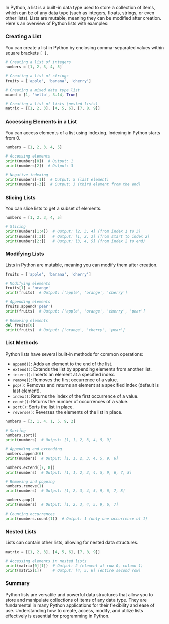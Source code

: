 In Python, a list is a built-in data type used to store a collection of items, which can be of any data type (such as integers, floats, strings, or even other lists). Lists are mutable, meaning they can be modified after creation. Here's an overview of Python lists with examples:

### Creating a List

You can create a list in Python by enclosing comma-separated values within square brackets `[ ]`.

```python
# Creating a list of integers
numbers = [1, 2, 3, 4, 5]

# Creating a list of strings
fruits = ['apple', 'banana', 'cherry']

# Creating a mixed data type list
mixed = [1, 'hello', 3.14, True]

# Creating a list of lists (nested lists)
matrix = [[1, 2, 3], [4, 5, 6], [7, 8, 9]]
```

### Accessing Elements in a List

You can access elements of a list using indexing. Indexing in Python starts from 0.

```python
numbers = [1, 2, 3, 4, 5]

# Accessing elements
print(numbers[0])  # Output: 1
print(numbers[2])  # Output: 3

# Negative indexing
print(numbers[-1])  # Output: 5 (last element)
print(numbers[-3])  # Output: 3 (third element from the end)
```

### Slicing Lists

You can slice lists to get a subset of elements.

```python
numbers = [1, 2, 3, 4, 5]

# Slicing
print(numbers[1:4])  # Output: [2, 3, 4] (from index 1 to 3)
print(numbers[:3])   # Output: [1, 2, 3] (from start to index 2)
print(numbers[2:])   # Output: [3, 4, 5] (from index 2 to end)
```

### Modifying Lists

Lists in Python are mutable, meaning you can modify them after creation.

```python
fruits = ['apple', 'banana', 'cherry']

# Modifying elements
fruits[1] = 'orange'
print(fruits)  # Output: ['apple', 'orange', 'cherry']

# Appending elements
fruits.append('pear')
print(fruits)  # Output: ['apple', 'orange', 'cherry', 'pear']

# Removing elements
del fruits[0]
print(fruits)  # Output: ['orange', 'cherry', 'pear']
```

### List Methods

Python lists have several built-in methods for common operations:

- `append()`: Adds an element to the end of the list.
- `extend()`: Extends the list by appending elements from another list.
- `insert()`: Inserts an element at a specified index.
- `remove()`: Removes the first occurrence of a value.
- `pop()`: Removes and returns an element at a specified index (default is last element).
- `index()`: Returns the index of the first occurrence of a value.
- `count()`: Returns the number of occurrences of a value.
- `sort()`: Sorts the list in place.
- `reverse()`: Reverses the elements of the list in place.

```python
numbers = [3, 1, 4, 1, 5, 9, 2]

# Sorting
numbers.sort()
print(numbers)  # Output: [1, 1, 2, 3, 4, 5, 9]

# Appending and extending
numbers.append(6)
print(numbers)  # Output: [1, 1, 2, 3, 4, 5, 9, 6]

numbers.extend([7, 8])
print(numbers)  # Output: [1, 1, 2, 3, 4, 5, 9, 6, 7, 8]

# Removing and popping
numbers.remove(1)
print(numbers)  # Output: [1, 2, 3, 4, 5, 9, 6, 7, 8]

numbers.pop()
print(numbers)  # Output: [1, 2, 3, 4, 5, 9, 6, 7]

# Counting occurrences
print(numbers.count(1))  # Output: 1 (only one occurrence of 1)
```

### Nested Lists

Lists can contain other lists, allowing for nested data structures.

```python
matrix = [[1, 2, 3], [4, 5, 6], [7, 8, 9]]

# Accessing elements in nested lists
print(matrix[0][1])  # Output: 2 (element at row 0, column 1)
print(matrix[1])     # Output: [4, 5, 6] (entire second row)
```

### Summary

Python lists are versatile and powerful data structures that allow you to store and manipulate collections of items of any data type. They are fundamental in many Python applications for their flexibility and ease of use. Understanding how to create, access, modify, and utilize lists effectively is essential for programming in Python.